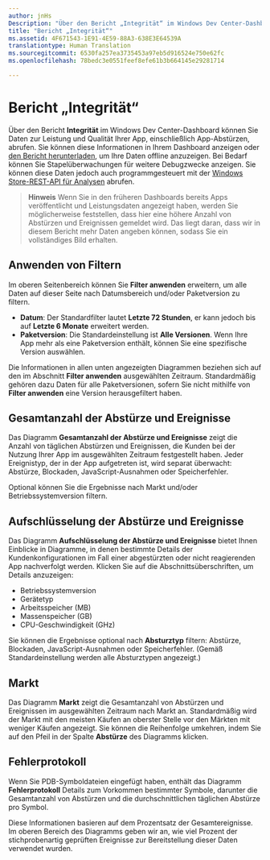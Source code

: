 ```yaml
---
author: jnHs
Description: "Über den Bericht „Integrität“ im Windows Dev Center-Dashboard können Sie Daten zur Leistung und Qualität Ihrer App einschließlich App-Abstürzen abrufen."
title: "Bericht „Integrität“"
ms.assetid: 4F671543-1E91-4E59-88A3-638E3E64539A
translationtype: Human Translation
ms.sourcegitcommit: 6530fa257ea3735453a97eb5d916524e750e62fc
ms.openlocfilehash: 78bedc3e0551feef8efe61b3b664145e29281714

---
```


# Bericht „Integrität“


Über den Bericht **Integrität** im Windows Dev Center-Dashboard können Sie Daten zur Leistung und Qualität Ihrer App, einschließlich App-Abstürzen, abrufen. Sie können diese Informationen in Ihrem Dashboard anzeigen oder [den Bericht herunterladen](download-analytic-reports.md), um Ihre Daten offline anzuzeigen. Bei Bedarf können Sie Stapelüberwachungen für weitere Debugzwecke anzeigen. Sie können diese Daten jedoch auch programmgesteuert mit der [Windows Store-REST-API für Analysen](../monetize/access-analytics-data-using-windows-store-services.md) abrufen.

> **Hinweis**  Wenn Sie in den früheren Dashboards bereits Apps veröffentlicht und Leistungsdaten angezeigt haben, werden Sie möglicherweise feststellen, dass hier eine höhere Anzahl von Abstürzen und Ereignissen gemeldet wird. Das liegt daran, dass wir in diesem Bericht mehr Daten angeben können, sodass Sie ein vollständiges Bild erhalten.

## Anwenden von Filtern


Im oberen Seitenbereich können Sie **Filter anwenden** erweitern, um alle Daten auf dieser Seite nach Datumsbereich und/oder Paketversion zu filtern.

-   **Datum**: Der Standardfilter lautet **Letzte 72 Stunden**, er kann jedoch bis auf **Letzte 6 Monate** erweitert werden.
-   **Paketversion**: Die Standardeinstellung ist **Alle Versionen**. Wenn Ihre App mehr als eine Paketversion enthält, können Sie eine spezifische Version auswählen.

Die Informationen in allen unten angezeigten Diagrammen beziehen sich auf den im Abschnitt **Filter anwenden** ausgewählten Zeitraum. Standardmäßig gehören dazu Daten für alle Paketversionen, sofern Sie nicht mithilfe von **Filter anwenden** eine Version herausgefiltert haben.

## Gesamtanzahl der Abstürze und Ereignisse


Das Diagramm **Gesamtanzahl der Abstürze und Ereignisse** zeigt die Anzahl von täglichen Abstürzen und Ereignissen, die Kunden bei der Nutzung Ihrer App im ausgewählten Zeitraum festgestellt haben. Jeder Ereignistyp, der in der App aufgetreten ist, wird separat überwacht: Abstürze, Blockaden, JavaScript-Ausnahmen oder Speicherfehler.

Optional können Sie die Ergebnisse nach Markt und/oder Betriebssystemversion filtern.

## Aufschlüsselung der Abstürze und Ereignisse


Das Diagramm **Aufschlüsselung der Abstürze und Ereignisse** bietet Ihnen Einblicke in Diagramme, in denen bestimmte Details der Kundenkonfigurationen im Fall einer abgestürzten oder nicht reagierenden App nachverfolgt werden. Klicken Sie auf die Abschnittsüberschriften, um Details anzuzeigen:

-   Betriebssystemversion
-   Gerätetyp
-   Arbeitsspeicher (MB)
-   Massenspeicher (GB)
-   CPU-Geschwindigkeit (GHz)

Sie können die Ergebnisse optional nach **Absturztyp** filtern: Abstürze, Blockaden, JavaScript-Ausnahmen oder Speicherfehler. (Gemäß Standardeinstellung werden alle Absturztypen angezeigt.)

## Markt


Das Diagramm **Markt** zeigt die Gesamtanzahl von Abstürzen und Ereignissen im ausgewählten Zeitraum nach Markt an. Standardmäßig wird der Markt mit den meisten Käufen an oberster Stelle vor den Märkten mit weniger Käufen angezeigt. Sie können die Reihenfolge umkehren, indem Sie auf den Pfeil in der Spalte **Abstürze** des Diagramms klicken.

## Fehlerprotokoll


Wenn Sie PDB-Symboldateien eingefügt haben, enthält das Diagramm **Fehlerprotokoll** Details zum Vorkommen bestimmter Symbole, darunter die Gesamtanzahl von Abstürzen und die durchschnittlichen täglichen Abstürze pro Symbol.

Diese Informationen basieren auf dem Prozentsatz der Gesamtereignisse. Im oberen Bereich des Diagramms geben wir an, wie viel Prozent der stichprobenartig geprüften Ereignisse zur Bereitstellung dieser Daten verwendet wurden.

 

 



<!--HONumber=Jun16_HO4-->


